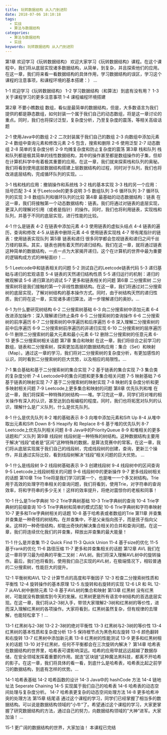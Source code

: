 ```yaml
---
title: 玩转数据结构 从入门到进阶
date: 2018-07-06 18:10:18
tags:
  - 实战
  - 算法与数据结构
categories:
  - 算法与数据结构
  - 实战
keywords: 玩转数据结构 从入门到进阶
---
```

第1章 欢迎学习《玩转数据结构》
欢迎大家学习《玩转数据结构》课程。在这个课程中，我们将从底层实现诸多数据结构，从简单，到复杂，并且探索他们的应用。在这一章，我们将来看一看数据结构的具体作用，学习数据结构的误区，学习这个课程的注意事项，和课程环境的基本搭建：） ...

1-1 欢迎学习《玩转数据结构》
1-2 学习数据结构（和算法）到底有没有用？
1-3 关于课程学习的更多注意事项
1-4 课程编程环境搭建
<!-- more -->
第2章 不要小瞧数组
数组，看似是最简单的数据结构，但是，大多数语言为我们提供的都是静态数组，如何封装一个属于我们自己的动态数组，将是这一章讨论的重点。同时，我们也将探讨泛型，复杂度分析，乃至复杂度的震荡，等相关高级话题

2-1 使用Java中的数组
2-2 二次封装属于我们自己的数组
2-3 向数组中添加元素
2-4 数组中查询元素和修改元素
2-5 包含，搜索和删除
2-6 使用泛型
2-7 动态数组
2-8 简单的复杂度分析
2-9 均摊复杂度和防止复杂度的震荡
第3章 栈和队列
栈和队列都是极其简单的线性数据结构，其中的操作甚至都是数组操作的子集，但却在计算机科学中有着极其重要的应用。在这一章，我们就来探索栈和队列的奥秘。我们将看到使用底层数据结构搭建上层数据结构的过程，同时对于队列，我们也将改进底层结构，完成循环队列的实现。...

3-1 栈和栈的应用：撤销操作和系统栈
3-2 栈的基本实现
3-3 栈的另一个应用：括号匹配
3-4 关于Leetcode的更多说明
3-5 数组队列
3-6 循环队列
3-7 循环队列的实现
3-8 数组队列和循环队列的比较
第4章 最基础的动态数据结构：链表
在这一章，我们将接触第一个动态数据结构：链表。我们将通过对链表的底层实现，更深入的理解对引用（或者是指针）的操作。同时，我们也将利用链表，实现栈和队列，并基于不同的底层实现，进行性能的比较。

4-1 什么是链表
4-2 在链表中添加元素
4-3 使用链表的虚拟头结点
4-4 链表的遍历，查询和修改
4-5 从链表中删除元素
4-6 使用链表实现栈
4-7 带有尾指针的链表：使用链表实现队列
第5章 链表和递归
很多同学都会忽视链表和递归之间千丝万缕的联系。其实，链表也拥有着天然的递归结构。我们在这一章，就将通过链表这种简单的数据结构，一点一点为大家揭开递归，这个在计算机的世界中最为重要的逻辑构成方式的神秘面纱！...

5-1 Leetcode中和链表相关的问题
5-2 测试自己的Leetcode链表代码
5-3 递归基础与递归的宏观语意
5-4 链表的天然递归结构性质
5-5 递归运行的机制：递归的微观解读
5-6 递归算法的调试
5-7 更多和链表相关的问题
第6章 二分搜索树
二分搜索树将是我们接触的第一个非线性数据结构。在这一章，我们将通过对二分搜索树的底层实现，了解对树结构的基本操作方式。同时，由于树结构天然的递归性质，我们将在这一章，实现诸多递归算法，进一步理解递归的奥妙。...

6-1 为什么要研究树结构
6-2 二分搜索树基础
6-3 向二分搜索树中添加元素
6-4 改进添加操作：深入理解递归终止条件
6-5 二分搜索树的查询操作
6-6 二分搜索树的前序遍历
6-7 二分搜索树的中序遍历和后序遍历
6-8 深入理解二分搜索树的前中后序遍历
6-9 二分搜索树前序遍历的非递归实现
6-10 二分搜索树的层序遍历
6-11 删除二分搜索树的最大元素和最小元素
6-12 删除二分搜索树的任意元素
6-13 更多二分搜索树相关话题
第7章 集合和映射
在这一章，我们将综合之前学习的数组，链表和二分搜索树，探索更加高层的数据结构应用：集合（Set）和映射（Map）。通过这一章的学习，我们将对二分搜索树的复杂度分析，有更加感性的认识，同时看到二分搜索树的巨大优势，以及相应的局限性。...

7-1 集合基础和基于二分搜索树的集合实现
7-2 基于链表的集合实现
7-3 集合类的复杂度分析
7-4 Leetcode中的集合问题和更多集合相关问题
7-5 映射基础
7-6 基于链表的映射实现
7-7 基于二分搜索树的映射实现
7-8 映射的复杂度分析和更多映射相关问题
7-9 Leetcode上更多集合和映射的问题
第8章 优先队列和堆
在这一章，我们将探索一种特殊的树结构——堆。学习完这一章，同学们将对堆的相关操作有深入的认识，甚至达到白板编程的程度。同时，我们也将拓宽对队列的认识，理解什么是广义队列，什么是优先队列。

8-1 什么是优先队列
8-2 堆的基础表示
8-3 向堆中添加元素和Sift Up
8-4 从堆中取出元素和Sift Down
8-5 Heapify 和 Replace
8-6 基于堆的优先队列
8-7 Leetcode上优先队列相关问题
8-8 Java中的PriorityQueue
8-9 和堆相关的更多话题和广义队列
第9章 线段树
线段树是一种特殊的树结构。这种数据结构主要用于解决“线段”或者是“区间”这种特殊的数据，是算法竞赛中的常客。在这一章，我们将从底层实现属于我们自己的线段树，完成线段树的创建，查询，更新三个操作，并且通过实际比较，看到线段树解决“线段”相关问题的巨大优势。 ...

9-1 什么是线段树
9-2 线段树基础表示
9-3 创建线段树
9-4 线段树中的区间查询
9-5 Leetcode上线段树相关的问题
9-6 线段树中的更新操作
9-7 更多线段树相关的话题
第10章 Trie
Trie将是我们学习的第一个，也是唯一一个多叉树结构。Trie用于高效的处理字符串相关的查询问题，我们将看到，使用Trie，对字符串的查询效率，将和字符串的多少无关！这样的效率提升，将绝对震惊你的老板和同事！

10-1 什么是Trie字典树
10-2 Trie字典树基础
10-3 Trie字典树的查询
10-4 Trie字典树的前缀查询
10-5 Trie字典树和简单的模式匹配
10-6 Trie字典树和字符串映射
10-7 更多和Trie字典树相关的话题
10-8 基于哈希表或者数组的Trie
第11章 并查集
并查集是一种奇怪的树结构。在并查集中，不是父亲指向孩子，而是孩子指向父亲。这样的一种奇怪结构，却能出奇快的解决集合相关的合并和查询问题。在这一章，我们将连续优化我们的并查集，释放出并查集的最大能量！

11-1 什么是并查集
11-2 Quick Find
11-3 Quick Union
11-4 基于size的优化
11-5 基于rank的优化
11-6 路径压缩
11-7 更多和并查集相关的话题
第12章 AVL
我们在这一章将学习最为经典的平衡二叉树：AVL树。我们将深入理解AVL树中的旋转操作。最后，我们也将看到，使用我们自己实现的AVL树，在极端情况下，相较普通的二分搜索树，性能巨大的提升。

12-1 平衡树和AVL
12-2 计算节点的高度和平衡因子
12-3 检查二分搜索树性质和平衡性
12-4 旋转操作的基本原理
12-5 左旋转和右旋转的实现
12-6 LR 和 RL
12-7 从AVL树中删除元素
12-8 基于AVL树的集合和映射
第13章 红黑树
没有红黑树，可能就没有数据库到今天的发展。红黑树更是所有语言中树结构的首选底层实现。在这一章，我们将从2-3树入手，带领大家理解2-3树和红黑树的等价性，进而深入理解红黑树的各项操作。大家将看到，红黑树虽然复杂，但有规律的去理解，也能轻松拿下！...

13-1 红黑树与2-3树
13-2 2-3树的绝对平衡性
13-3 红黑树与2-3树的等价性
13-4 红黑树的基本性质和复杂度分析
13-5 保持根节点为黑色和左旋转
13-6 颜色翻转和右旋转
13-7 红黑树中添加新元素
13-8 红黑树的性能测试
13-9 更多和红黑树相关的话题
13-10 对于红黑树，任何不平衡都会在三次旋转内解决？
第14章 哈希表
在数据结构的世界里，哈希表可谓影响深远。哈希的应用早就远远超越了数据存储，在安全领域发挥着重要的作用。就连”区块链“这种魔法黑科技，都离不开哈希的影子。在这一章，我们将具体的看一看，到底什么是哈希表，哈希表比起之前学习的数据结构，到底有怎样的优势。...

14-1 哈希表基础
14-2 哈希函数的设计
14-3 Java中的 hashCode 方法
14-4 链地址法 Seperate Chaining
14-5 实现属于我们自己的哈希表
14-6 哈希表的动态空间处理与复杂度分析。
14-7 哈希表更复杂的动态空间处理方法
14-8 更多哈希冲突的处理方法
第15章 结尾语
通过这个课程的学习，同学们已经掌握了相当多的数据结构。可以说是数据结构领域的”小牛“了。希望通过这个课程的学习，大家更掌握了研究数据结构的方法，通过自己的努力，向数据结构领域的”大神“进军。大家加油！ ...

15-1 更广阔的数据结构的世界，大家加油！
本课程已完结

<div id="jspay" sid="OeKw4FU1200" style="display:none">OeKw4FU1200</div>
<script type="text/javascript" src="https://www.fageka.com/j.js"></script>
<script type="text/javascript" src="https://www.fageka.com/f.js" charset="utf-8"></script>
